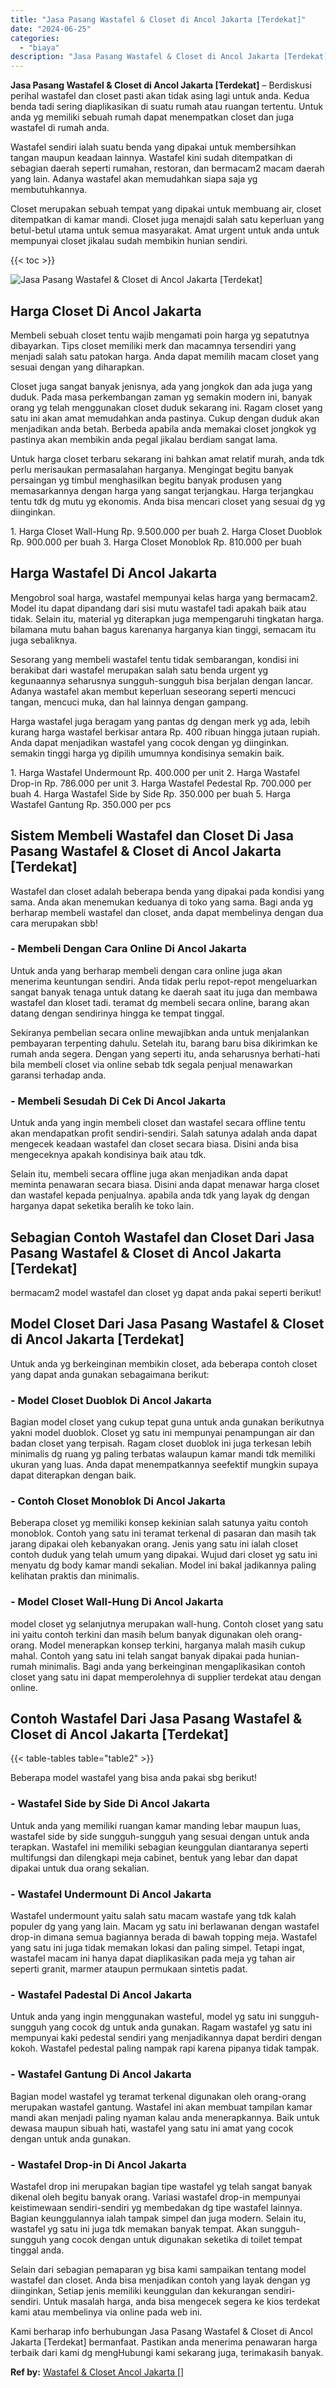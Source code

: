 ```yaml
---
title: "Jasa Pasang Wastafel & Closet di Ancol Jakarta [Terdekat]"
date: "2024-06-25"
categories: 
  - "biaya"
description: "Jasa Pasang Wastafel & Closet di Ancol Jakarta [Terdekat]. Kami berharap info berhubungan Jasa Pasang Wastafel & Closet di Ancol Jakarta [Terdekat] bermanf..."
---
```


**Jasa Pasang Wastafel & Closet di Ancol Jakarta \[Terdekat\]** – Berdiskusi perihal wastafel dan closet pasti akan tidak asing lagi untuk anda. Kedua benda tadi sering diaplikasikan di suatu rumah atau ruangan tertentu. Untuk anda yg memiliki sebuah rumah dapat menempatkan closet dan juga wastafel di rumah anda.

Wastafel sendiri ialah suatu benda yang dipakai untuk membersihkan tangan maupun keadaan lainnya. Wastafel kini sudah ditempatkan di sebagian daerah seperti rumahan, restoran, dan bermacam2 macam daerah yang lain. Adanya wastafel akan memudahkan siapa saja yg membutuhkannya.

Closet merupakan sebuah tempat yang dipakai untuk membuang air, closet ditempatkan di kamar mandi. Closet juga menajdi salah satu keperluan yang betul-betul utama untuk semua masyarakat. Amat urgent untuk anda untuk mempunyai closet jikalau sudah membikin hunian sendiri.

{{< toc >}}

![Jasa Pasang Wastafel & Closet di Ancol Jakarta [Terdekat]](/images/wastafel-closet-murah54.png)

## Harga Closet Di Ancol Jakarta

Membeli sebuah closet tentu wajib mengamati poin harga yg sepatutnya dibayarkan. Tips closet memiliki merk dan macamnya tersendiri yang menjadi salah satu patokan harga. Anda dapat memilih macam closet yang sesuai dengan yang diharapkan.

Closet juga sangat banyak jenisnya, ada yang jongkok dan ada juga yang duduk. Pada masa perkembangan zaman yg semakin modern ini, banyak orang yg telah menggunakan closet duduk sekarang ini. Ragam closet yang satu ini akan amat memudahkan anda pastinya. Cukup dengan duduk akan menjadikan anda betah. Berbeda apabila anda memakai closet jongkok yg pastinya akan membikin anda pegal jikalau berdiam sangat lama.

Untuk harga closet terbaru sekarang ini bahkan amat relatif murah, anda tdk perlu merisaukan permasalahan harganya. Mengingat begitu banyak persaingan yg timbul menghasilkan begitu banyak produsen yang memasarkannya dengan harga yang sangat terjangkau. Harga terjangkau tentu tdk dg mutu yg ekonomis. Anda bisa mencari closet yang sesuai dg yg diinginkan.

1\. Harga Closet Wall-Hung Rp. 9.500.000 per buah 2. Harga Closet Duoblok Rp. 900.000 per buah 3. Harga Closet Monoblok Rp. 810.000 per buah

## Harga Wastafel Di Ancol Jakarta

Mengobrol soal harga, wastafel mempunyai kelas harga yang bermacam2. Model itu dapat dipandang dari sisi mutu wastafel tadi apakah baik atau tidak. Selain itu, material yg diterapkan juga mempengaruhi tingkatan harga. bilamana mutu bahan bagus karenanya harganya kian tinggi, semacam itu juga sebaliknya.

Sesorang yang membeli wastafel tentu tidak sembarangan, kondisi ini berakibat dari wastafel merupakan salah satu benda urgent yg kegunaannya seharusnya sungguh-sungguh bisa berjalan dengan lancar. Adanya wastafel akan membut keperluan seseorang seperti mencuci tangan, mencuci muka, dan hal lainnya dengan gampang.

Harga wastafel juga beragam yang pantas dg dengan merk yg ada, lebih kurang harga wastafel berkisar antara Rp. 400 ribuan hingga jutaan rupiah. Anda dapat menjadikan wastafel yang cocok dengan yg diinginkan. semakin tinggi harga yg dipilih umumnya kondisinya semakin baik.

1\. Harga Wastafel Undermount Rp. 400.000 per unit 2. Harga Wastafel Drop-in Rp. 786.000 per unit 3. Harga Wastafel Pedestal Rp. 700.000 per buah 4. Harga Wastafel Side by Side Rp. 350.000 per buah 5. Harga Wastafel Gantung Rp. 350.000 per pcs

## Sistem Membeli Wastafel dan Closet Di Jasa Pasang Wastafel & Closet di Ancol Jakarta \[Terdekat\]

Wastafel dan closet adalah beberapa benda yang dipakai pada kondisi yang sama. Anda akan menemukan keduanya di toko yang sama. Bagi anda yg berharap membeli wastafel dan closet, anda dapat membelinya dengan dua cara merupakan sbb!

### \- Membeli Dengan Cara Online Di Ancol Jakarta

Untuk anda yang berharap membeli dengan cara online juga akan menerima keuntungan sendiri. Anda tidak perlu repot-repot mengeluarkan sangat banyak tenaga untuk datang ke daerah saat itu juga dan membawa wastafel dan kloset tadi. teramat dg membeli secara online, barang akan datang dengan sendirinya hingga ke tempat tinggal.

Sekiranya pembelian secara online mewajibkan anda untuk menjalankan pembayaran terpenting dahulu. Setelah itu, barang baru bisa dikirimkan ke rumah anda segera. Dengan yang seperti itu, anda seharusnya berhati-hati bila membeli closet via online sebab tdk segala penjual menawarkan garansi terhadap anda.

### \- Membeli Sesudah Di Cek Di Ancol Jakarta

Untuk anda yang ingin membeli closet dan wastafel secara offline tentu akan mendapatkan profit sendiri-sendiri. Salah satunya adalah anda dapat mengecek keadaan wastafel dan closet secara biasa. Disini anda bisa mengeceknya apakah kondisinya baik atau tdk.

Selain itu, membeli secara offline juga akan menjadikan anda dapat meminta penawaran secara biasa. Disini anda dapat menawar harga closet dan wastafel kepada penjualnya. apabila anda tdk yang layak dg dengan harganya dapat seketika beralih ke toko lain.

## Sebagian Contoh Wastafel dan Closet Dari Jasa Pasang Wastafel & Closet di Ancol Jakarta \[Terdekat\]

bermacam2 model wastafel dan closet yg dapat anda pakai seperti berikut!

## Model Closet Dari Jasa Pasang Wastafel & Closet di Ancol Jakarta \[Terdekat\]

Untuk anda yg berkeinginan membikin closet, ada beberapa contoh closet yang dapat anda gunakan sebagaimana berikut:

### \- Model Closet Duoblok Di Ancol Jakarta

Bagian model closet yang cukup tepat guna untuk anda gunakan berikutnya yakni model duoblok. Closet yg satu ini mempunyai penampungan air dan badan closet yang terpisah. Ragam closet duoblok ini juga terkesan lebih minimalis dg ruang yg paling terbatas walaupun kamar mandi tdk memiliki ukuran yang luas. Anda dapat menempatkannya seefektif mungkin supaya dapat diterapkan dengan baik.

### \- Contoh Closet Monoblok Di Ancol Jakarta

Beberapa closet yg memiliki konsep kekinian salah satunya yaitu contoh monoblok. Contoh yang satu ini teramat terkenal di pasaran dan masih tak jarang dipakai oleh kebanyakan orang. Jenis yang satu ini ialah closet contoh duduk yang telah umum yang dipakai. Wujud dari closet yg satu ini menyatu dg body kamar mandi sekalian. Model ini bakal jadikannya paling kelihatan praktis dan minimalis.

### \- Model Closet Wall-Hung Di Ancol Jakarta

model closet yg selanjutnya merupakan wall-hung. Contoh closet yang satu ini yaitu contoh terkini dan masih belum banyak digunakan oleh orang-orang. Model menerapkan konsep terkini, harganya malah masih cukup mahal. Contoh yang satu ini telah sangat banyak dipakai pada hunian-rumah minimalis. Bagi anda yang berkeinginan mengaplikasikan contoh closet yang satu ini dapat memperolehnya di supplier terdekat atau dengan online.

## Contoh Wastafel Dari Jasa Pasang Wastafel & Closet di Ancol Jakarta \[Terdekat\]

{{< table-tables table="table2" >}}

Beberapa model wastafel yang bisa anda pakai sbg berikut!

### \- Wastafel Side by Side Di Ancol Jakarta

Untuk anda yang memiliki ruangan kamar manding lebar maupun luas, wastafel side by side sungguh-sungguh yang sesuai dengan untuk anda terapkan. Wastafel ini memiliki sebagian keunggulan diantaranya seperti multifungsi dan dilengkapi meja cabinet, bentuk yang lebar dan dapat dipakai untuk dua orang sekalian.

### \- Wastafel Undermount Di Ancol Jakarta

Wastafel undermount yaitu salah satu macam wastafe yang tdk kalah populer dg yang yang lain. Macam yg satu ini berlawanan dengan wastafel drop-in dimana semua bagiannya berada di bawah topping meja. Wastafel yang satu ini juga tidak memakan lokasi dan paling simpel. Tetapi ingat, wastafel macam ini hanya dapat diaplikasikan pada meja yg tahan air seperti granit, marmer ataupun permukaan sintetis padat.

### \- Wastafel Padestal Di Ancol Jakarta

Untuk anda yang ingin menggunakan wasteful, model yg satu ini sungguh-sungguh yang cocok dg untuk anda gunakan. Ragam wastafel yg satu ini mempunyai kaki pedestal sendiri yang menjadikannya dapat berdiri dengan kokoh. Wastafel pedestal paling nampak rapi karena pipanya tidak tampak.

### \- Wastafel Gantung Di Ancol Jakarta

Bagian model wastafel yg teramat terkenal digunakan oleh orang-orang merupakan wastafel gantung. Wastafel ini akan membuat tampilan kamar mandi akan menjadi paling nyaman kalau anda menerapkannya. Baik untuk dewasa maupun sibuah hati, wastafel yang satu ini amat yang cocok dengan untuk anda gunakan.

### \- Wastafel Drop-in Di Ancol Jakarta

Wastafel drop ini merupakan bagian tipe wastafel yg telah sangat banyak dikenal oleh begitu banyak orang. Variasi wastafel drop-in mempunyai keistimewaan sendiri-sendiri yg membedakan dg tipe wastafel lainnya. Bagian keunggulannya ialah tampak simpel dan juga modern. Selain itu, wastafel yg satu ini juga tdk memakan banyak tempat. Akan sungguh-sungguh yang cocok dengan untuk digunakan seketika di toilet tempat tinggal anda.

Selain dari sebagian pemaparan yg bisa kami sampaikan tentang model wastafel dan closet. Anda bisa menjadikan contoh yang layak dengan yg diinginkan, Setiap jenis memiliki keunggulan dan kekurangan sendiri-sendiri. Untuk masalah harga, anda bisa mengecek segera ke kios terdekat kami atau membelinya via online pada web ini.

Kami berharap info berhubungan Jasa Pasang Wastafel & Closet di Ancol Jakarta \[Terdekat\] bermanfaat. Pastikan anda menerima penawaran harga terbaik dari kami dg mengHubungi kami sekarang juga, terimakasih banyak.

**Ref by:** [Wastafel & Closet Ancol Jakarta []](https://id.wikipedia.org/wiki/Wastafel)
